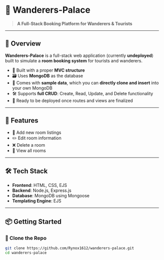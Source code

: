 # 🏡 Wanderers-Palace

> **A Full-Stack Booking Platform for Wanderers & Tourists**

---

## 📌 Overview

**Wanderers-Palace** is a full-stack web application (currently **undeployed**) built to simulate a **room booking system** for tourists and wanderers.

- 🧠 Built with a proper **MVC structure**
- 🗃️ Uses **MongoDB** as the database
- 🧩 Comes with **sample data**, which you can **directly clone and insert** into your own MongoDB
- 🛠️ Supports **full CRUD**: Create, Read, Update, and Delete functionality
- 🚀 Ready to be deployed once routes and views are finalized

---

## 📁 Features

- 📝 Add new room listings  
- ✏️ Edit room information  
- ❌ Delete a room  
- 📜 View all rooms

---

## 🛠️ Tech Stack

- **Frontend**: HTML, CSS, EJS  
- **Backend**: Node.js, Express.js  
- **Database**: MongoDB using Mongoose  
- **Templating Engine**: EJS  

---

## 📦 Getting Started

### 🔄 Clone the Repo

```bash
git clone https://github.com/Rynox1612/wanderers-palace.git
cd wanderers-palace
```
